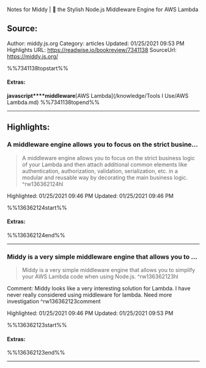 Notes for Middy | 🛵 the Stylish Node.js Middleware Engine for AWS Lambda

## Source:
Author: middy.js.org
Category: articles
Updated: 01/25/2021 09:53 PM
Highlights URL: https://readwise.io/bookreview/7341138
SourceUrl: https://middy.js.org/

%%7341138topstart%%
#### Extras:
**javascript****middleware**[AWS Lambda](/knowledge/Tools I Use/AWS Lambda.md)
%%7341138topend%%


 
-----
 ## Highlights:

### A middleware engine allows you to focus on the strict busine...
>A middleware engine allows you to focus on the strict business logic of your Lambda and then attach additional common elements like authentication, authorization, validation, serialization, etc. in a modular and reusable way by decorating the main business logic. ^rw136362124hl


Highlighted: 01/25/2021 09:46 PM
Updated: 01/25/2021 09:46 PM

%%136362124start%%
#### Extras:

%%136362124end%%



------

### Middy is a very simple middleware engine that allows you to ...
>Middy is a very simple middleware engine that allows you to simplify your AWS Lambda code when using Node.js. ^rw136362123hl

Comment: Middy looks like a very interesting solution for Lambda. I have never really considered using middleware for lambda. Need more investigation ^rw136362123comment

Highlighted: 01/25/2021 09:46 PM
Updated: 01/25/2021 09:53 PM

%%136362123start%%
#### Extras:

%%136362123end%%



------


